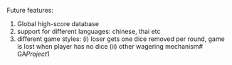 Future features:
1. Global high-score database
2. support for different languages: chinese, thai etc
3. different game styles: 
  (i) loser gets one dice removed per round, game is lost when player has no dice
  (ii) other wagering mechanism#   G A _ P r o j e c t _ 1  
 